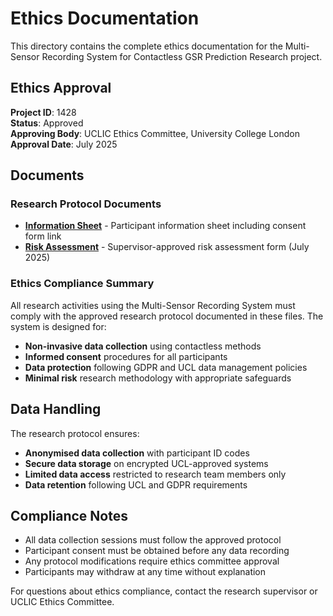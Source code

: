 # Ethics Documentation

This directory contains the complete ethics documentation for the Multi-Sensor Recording System for Contactless GSR Prediction Research project.

## Ethics Approval

**Project ID**: 1428  
**Status**: Approved  
**Approving Body**: UCLIC Ethics Committee, University College London  
**Approval Date**: July 2025

## Documents

### Research Protocol Documents
- **[Information Sheet](information%20sheet%20including%20link%20to%20consent%20form-21.md)** - Participant information sheet including consent form link
- **[Risk Assessment](risk_assessment_form_july2025_duyan-2.md)** - Supervisor-approved risk assessment form (July 2025)

### Ethics Compliance Summary
All research activities using the Multi-Sensor Recording System must comply with the approved research protocol documented in these files. The system is designed for:

- **Non-invasive data collection** using contactless methods
- **Informed consent** procedures for all participants
- **Data protection** following GDPR and UCL data management policies
- **Minimal risk** research methodology with appropriate safeguards

## Data Handling

The research protocol ensures:
- **Anonymised data collection** with participant ID codes
- **Secure data storage** on encrypted UCL-approved systems
- **Limited data access** restricted to research team members only
- **Data retention** following UCL and GDPR requirements

## Compliance Notes

- All data collection sessions must follow the approved protocol
- Participant consent must be obtained before any data recording
- Any protocol modifications require ethics committee approval
- Participants may withdraw at any time without explanation

For questions about ethics compliance, contact the research supervisor or UCLIC Ethics Committee.